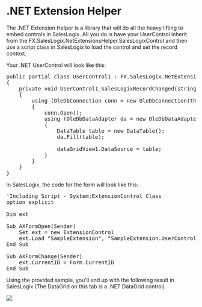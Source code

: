 <h1>.NET Extension Helper</h1>

The .NET Extension Helper is a library that will do all the heavy lifting to embed controls in SalesLogix. All you do is have your UserControl inherit from the FX.SalesLogix.NetExtensionsHelper.SalesLogixControl and then use a script class in SalesLogix to load the control and set the record context.

Your .NET UserControl will look like this:

<pre>public partial class UserControl1 : FX.SalesLogix.NetExtensionsHelper.SalesLogixControl
{
	private void UserControl1_SalesLogixRecordChanged(string RecordID)
	{
		using (OleDbConnection conn = new OleDbConnection(this.SlxApplication.ConnectionString))
		{
			conn.Open();
			using (OleDbDataAdapter da = new OleDbDataAdapter(string.Format("select lastname as LastName, firstname as FirstName, type as Type from contact where accountid = '{0}'", RecordID), conn))
			{
				DataTable table = new DataTable();
				da.Fill(table);

				dataGridView1.DataSource = table;
			}
		}
	}
}</pre>

In SalesLogix, the code for the form will look like this:

<pre>'Including Script - System:ExtensionControl Class
option explicit

Dim ext

Sub AXFormOpen(Sender)
    Set ext = new ExtensionControl
    ext.Load "SampleExtension", "SampleExtension.UserControl1", Form.HWND, True
End Sub

Sub AXFormChange(Sender)
    ext.CurrentID = Form.CurrentID
End Sub</pre>

Using the provided sample, you'll end up with the following result in SalesLogix (The DataGrid on this tab is a .NET DataGrid control)

<img src="http://content.screencast.com/users/RyanFarley/folders/Jing/media/acd5f0d9-6aec-44d4-8a2d-3499d11bdae2/SalesLogix_Extension_Sample.png">